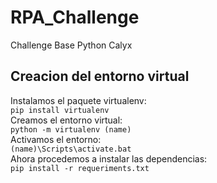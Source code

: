 # RPA_Challenge
Challenge Base Python Calyx

## Creacion del entorno virtual

Instalamos el paquete virtualenv: \
``` pip install virtualenv ``` \
Creamos el entorno virtual:\
``` python -m virtualenv (name) ```\
Activamos el entorno:\
``` (name)\Scripts\activate.bat ```\
Ahora procedemos a instalar las dependencias: \
``` pip install -r requeriments.txt ```
